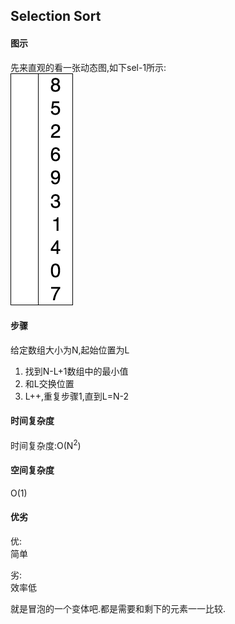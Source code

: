 ## Selection Sort
 
#### 图示
 先来直观的看一张动态图,如下sel-1所示:<br/>
  ![sel-1](/res/selection-sort-animation.gif)
#### 步骤
给定数组大小为N,起始位置为L
1. 找到N-L+1数组中的最小值
2. 和L交换位置
3. L++,重复步骤1,直到L=N-2
#### 时间复杂度
时间复杂度:O(N<sup>2</sup>)
#### 空间复杂度
 O(1)
#### 优劣
优:<br/>
简单

劣:<br/>
效率低

就是冒泡的一个变体吧.都是需要和剩下的元素一一比较.
 
 
 
 
 
 
 
 
 
 
 
 
 